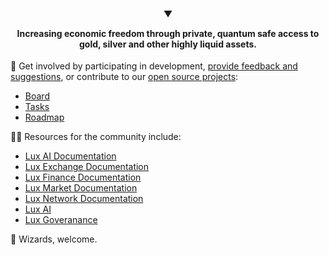 <h4>
  <p align="center">
    ▼
  </p>
  <p align="center">
    Increasing economic freedom through private, quantum safe access to gold, silver and other highly liquid assets.
  </p>
</h4>

🌈 Get involved by participating in development, [provide feedback and suggestions](mailto:hi@lux.partners), or contribute to our [open source projects](https://github.com/luxdefi/):
- [Board](https://github.com/orgs/luxdefi/projects/1/views/2)
- [Tasks](https://github.com/orgs/luxdefi/projects/1/views/1)
- [Roadmap](https://github.com/orgs/luxdefi/projects/1/views/4)

👩‍💻 Resources for the community include:
- [Lux AI Documentation](https://docs.lux.chat)
- [Lux Exchange Documentation](https://docs.lux.exchange)
- [Lux Finance Documentation](https://docs.lux.finance)
- [Lux Market Documentation](https://docs.lux.market)
- [Lux Network Documentation](https://docs.lux.network)
- [Lux AI](https://lux.chat)
- [Lux Goveranance](https://lux.vote)

🧙 Wizards, welcome.
